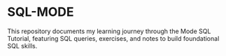 # SQL-MODE
 This repository documents my learning journey through the Mode SQL Tutorial, featuring SQL queries, exercises, and notes to build foundational SQL skills.

